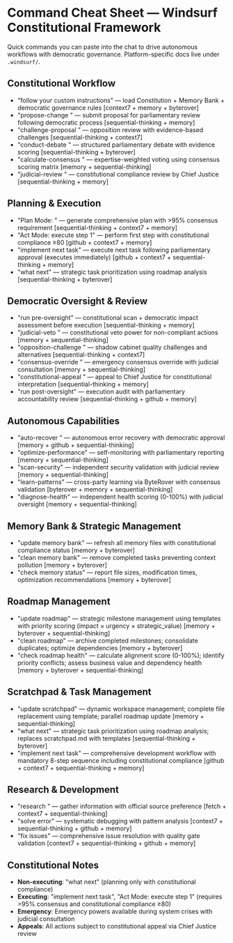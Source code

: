# Command Cheat Sheet — Windsurf Constitutional Framework

Quick commands you can paste into the chat to drive autonomous workflows with democratic governance. Platform-specific docs live under `.windsurf/`.

## Constitutional Workflow
- "follow your custom instructions" — load Constitution + Memory Bank + democratic governance rules [context7 + memory + byterover]
- "propose-change <proposal>" — submit proposal for parliamentary review following democratic process [sequential-thinking + memory]
- "challenge-proposal <proposal>" — opposition review with evidence-based challenges [sequential-thinking + context7]
- "conduct-debate <topic>" — structured parliamentary debate with evidence scoring [sequential-thinking + byterover]
- "calculate-consensus <proposal>" — expertise-weighted voting using consensus scoring matrix [memory + sequential-thinking]
- "judicial-review <decision>" — constitutional compliance review by Chief Justice [sequential-thinking + memory]

## Planning & Execution
- "Plan Mode: <your goal>" — generate comprehensive plan with >95% consensus requirement [sequential-thinking + context7 + memory]
- "Act Mode: execute step 1" — perform first step with constitutional compliance ≥80 [github + context7 + memory]
- "implement next task" — execute next task following parliamentary approval (executes immediately) [github + context7 + sequential-thinking + memory]
- "what next" — strategic task prioritization using roadmap analysis [sequential-thinking + byterover]

## Democratic Oversight & Review
- "run pre-oversight" — constitutional scan + democratic impact assessment before execution [sequential-thinking + memory]
- "judicial-veto <action>" — constitutional veto power for non-compliant actions [memory + sequential-thinking]
- "opposition-challenge <action>" — shadow cabinet quality challenges and alternatives [sequential-thinking + context7]
- "consensus-override <decision>" — emergency consensus override with judicial consultation [memory + sequential-thinking]
- "constitutional-appeal <issue>" — appeal to Chief Justice for constitutional interpretation [sequential-thinking + memory]
- "run post-oversight" — execution audit with parliamentary accountability review [sequential-thinking + github + memory]

## Autonomous Capabilities
- "auto-recover <issue>" — autonomous error recovery with democratic approval [memory + github + sequential-thinking]
- "optimize-performance" — self-monitoring with parliamentary reporting [memory + sequential-thinking]
- "scan-security" — independent security validation with judicial review [memory + sequential-thinking]
- "learn-patterns" — cross-party learning via ByteRover with consensus validation [byterover + memory + sequential-thinking]
- "diagnose-health" — independent health scoring (0-100%) with judicial oversight [memory + sequential-thinking]

## Memory Bank & Strategic Management
- "update memory bank" — refresh all memory files with constitutional compliance status [memory + byterover]
- "clean memory bank" — remove completed tasks preventing context pollution [memory + byterover]
- "check memory status" — report file sizes, modification times, optimization recommendations [memory + byterover]

## Roadmap Management
- "update roadmap" — strategic milestone management using templates with priority scoring (impact × urgency × strategic_value) [memory + byterover + sequential-thinking]
- "clean roadmap" — archive completed milestones; consolidate duplicates; optimize dependencies [memory + byterover]
- "check roadmap health" — calculate alignment score (0-100%); identify priority conflicts; assess business value and dependency health [memory + byterover + sequential-thinking]

## Scratchpad & Task Management
- "update scratchpad" — dynamic workspace management; complete file replacement using template; parallel roadmap update [memory + sequential-thinking]
- "what next" — strategic task prioritization using roadmap analysis; replaces scratchpad.md with templates [sequential-thinking + byterover]
- "implement next task" — comprehensive development workflow with mandatory 8-step sequence including constitutional compliance [github + context7 + sequential-thinking + memory]

## Research & Development
- "research <topic>" — gather information with official source preference [fetch + context7 + sequential-thinking]
- "solve error" — systematic debugging with pattern analysis [context7 + sequential-thinking + github + memory]
- "fix issues" — comprehensive issue resolution with quality gate validation [context7 + sequential-thinking + github + memory]

## Constitutional Notes
- **Non-executing**: "what next" (planning only with constitutional compliance)
- **Executing**: "implement next task", "Act Mode: execute step 1" (requires >95% consensus and constitutional compliance ≥80)
- **Emergency**: Emergency powers available during system crises with judicial consultation
- **Appeals**: All actions subject to constitutional appeal via Chief Justice review
